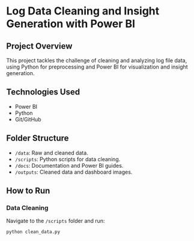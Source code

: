 # Log Data Cleaning and Insight Generation with Power BI

## Project Overview
This project tackles the challenge of cleaning and analyzing log file data, using Python for preprocessing and Power BI for visualization and insight generation.

## Technologies Used
- Power BI
- Python
- Git/GitHub

## Folder Structure
- `/data`: Raw and cleaned data.
- `/scripts`: Python scripts for data cleaning.
- `/docs`: Documentation and Power BI guides.
- `/outputs`: Cleaned data and dashboard images.

## How to Run
### Data Cleaning
Navigate to the `/scripts` folder and run:
```bash
python clean_data.py
